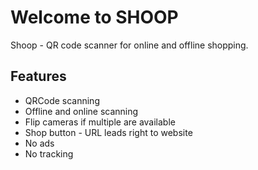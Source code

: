 # Welcome to SHOOP

Shoop - QR code scanner for online and offline shopping.

## Features

- QRCode scanning
- Offline and online scanning
- Flip cameras if multiple are available
- Shop button - URL leads right to website
- No ads
- No tracking
